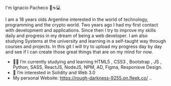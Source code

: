  I'm Ignacio Pacheco 👋☕💻


I am a 18 years olds Argentine interested in the world of technology, programming and the crypto world. Two years ago I had my first contact with development and applications. Since then I try to improve my skills daily and progress in my dream of being a web developer. I am also studying Systems at the university and learning in a self-taught way through courses and projects. In this git I will try to upload my progress day by day and see if I can create those great things that are on my mind for now.


- 🙆‍♂️ I’m currently studying and learning HTML5 , CSS3 , Bootstrap , JS , Python, SASS, ReactJS, NodeJS, NPM, AD,  Figma, Responisve Design.
- 👀 I’m interested in Solidity and Web 3.0
- My personal Website: https://rough-darkness-9255.on.fleek.co/
..

<!---
IgnacioDevo/IgnacioDevo is a ✨ special ✨ repository because its `README.md` (this file) appears on your GitHub profile.
You can click the Preview link to take a look at your changes.
--->
